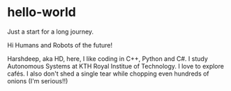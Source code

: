 # hello-world
Just a start for a long journey.

Hi Humans and Robots of the future!

Harshdeep, aka HD, here, I like coding in C++, Python and C#.
I study Autonomous Systems at KTH Royal Institue of Technology.
I love to explore cafés.
I also don't shed a single tear while chopping even hundreds of onions (I'm serious!!)
